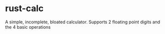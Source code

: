 # rust-calc
A simple, incomplete, bloated calculator. Supports 2 floating point digits and the 4 basic operations